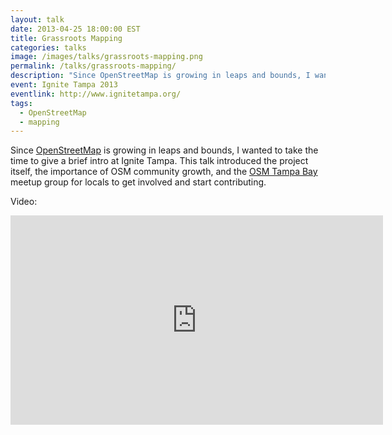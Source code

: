 ```yaml
---
layout: talk
date: 2013-04-25 18:00:00 EST
title: Grassroots Mapping
categories: talks
image: /images/talks/grassroots-mapping.png
permalink: /talks/grassroots-mapping/
description: "Since OpenStreetMap is growing in leaps and bounds, I wanted to take the time to give a brief intro at Ignite Tampa. This talk introduced the project itself, the importance of OSM community growth, and the OSM Tampa Bay meetup group for locals to get involved and start contributing."
event: Ignite Tampa 2013
eventlink: http://www.ignitetampa.org/
tags:
  - OpenStreetMap
  - mapping
---
```


Since [OpenStreetMap](http://www.openstreetmap.org/) is growing in leaps and bounds, I wanted to take the time to give a brief intro at Ignite Tampa. This talk introduced the project itself, the importance of OSM community growth, and the [OSM Tampa Bay](http://www.osmtampabay.org/) meetup group for locals to get involved and start contributing.

<script async class="speakerdeck-embed" data-id="85eb9490930a0130dd0f7a6b548b9a82" data-ratio="1.77777777777778" src="//speakerdeck.com/assets/embed.js"></script>

Video:

<iframe title="Grassroots Mapping" width="596" height="335" src="http://www.youtube.com/embed/kkhuUMxyXoI?rel=0" frameborder="0" allowfullscreen></iframe>
